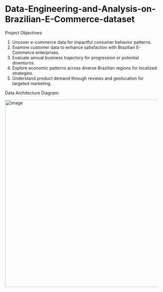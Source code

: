 # Data-Engineering-and-Analysis-on-Brazilian-E-Commerce-dataset

Project Objectives:

1. Uncover e-commerce data for impactful consumer behavior patterns.
2. Examine customer data to enhance satisfaction with Brazilian E-Commerce enterprises.
3. Evaluate annual business trajectory for progression or potential downturns.
4. Explore economic patterns across diverse Brazilian regions for localized strategies.
5. Understand product demand through reviews and geolocation for targeted marketing.

Data Architecture Diagram:

<img width="617" alt="image" src="https://github.com/AnushkaDarade/Data-Engineering-and-Analysis-on-Brazilian-E-Commerce-dataset/assets/114367423/94b782b6-5a5c-4ba0-a446-68638a443056">

